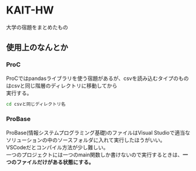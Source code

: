 # KAIT-HW

大学の宿題をまとめたもの

## 使用上のなんとか

### ProC

ProCではpandasライブラリを使う宿題があるが、csvを読み込むタイプのものはcsvと同じ階層のディレクトリに移動してから  
実行する。  

```bash
cd csvと同じディレクトリ名
```

### ProBase

ProBase(情報システムプログラミング基礎)のファイルはVisual Studioで適当なソリューションの中のソースフォルダに入れて実行したほうがいい。  
VSCodeだとコンパイル方法が少し難しい。  
一つのプロジェクトには一つのmain関数しか書けないので実行するときは、**一つのファイルだけがある状態にする。**

